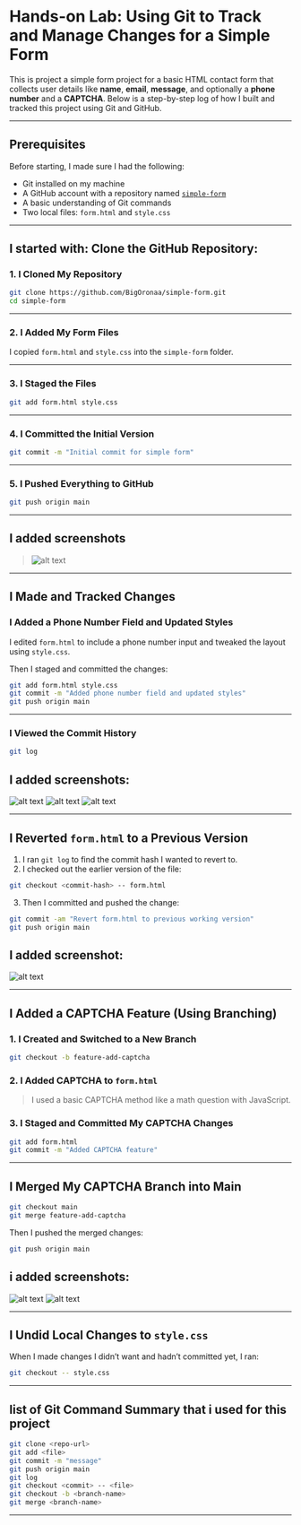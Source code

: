 
# Hands-on Lab: Using Git to Track and Manage Changes for a Simple Form

This is project a simple form project for a basic HTML contact form that collects user details like **name**, **email**, **message**, and optionally a **phone number** and a **CAPTCHA**. Below is a step-by-step log of how I built and tracked this project using Git and GitHub.

---

##  Prerequisites

Before starting, I made sure I had the following:
- Git installed on my machine
- A GitHub account with a repository named [`simple-form`](https://github.com/BigOronaa/simple-form)
- A basic understanding of Git commands
- Two local files: `form.html` and `style.css`

---

##  I started with: Clone the GitHub Repository:

### 1. I Cloned My Repository

```bash
git clone https://github.com/BigOronaa/simple-form.git
cd simple-form
```

---

### 2. I Added My Form Files

I copied `form.html` and `style.css` into the `simple-form` folder.

---

### 3. I Staged the Files

```bash
git add form.html style.css
```

---

### 4. I Committed the Initial Version

```bash
git commit -m "Initial commit for simple form"
```

---

### 5. I Pushed Everything to GitHub

```bash
git push origin main
```

---

## I added screenshots

> ![alt text](images/clonerepo.png)


---

##  I Made and Tracked Changes

### I Added a Phone Number Field and Updated Styles

I edited `form.html` to include a phone number input and tweaked the layout using `style.css`.

Then I staged and committed the changes:

```bash
git add form.html style.css
git commit -m "Added phone number field and updated styles"
git push origin main
```

---

### I Viewed the Commit History

```bash
git log
```

## I added screenshots:

![alt text](images/formupdate.png)
![alt text](images/gitupdate.png)
![alt text](images/gitlog.png)

---

##  I Reverted `form.html` to a Previous Version

1. I ran `git log` to find the commit hash I wanted to revert to.
2. I checked out the earlier version of the file:

```bash
git checkout <commit-hash> -- form.html
```

3. Then I committed and pushed the change:

```bash
git commit -am "Revert form.html to previous working version"
git push origin main
```

## I added screenshot:

![alt text](images/gitrevert.png)

---

##  I Added a CAPTCHA Feature (Using Branching)

### 1. I Created and Switched to a New Branch

```bash
git checkout -b feature-add-captcha
```

### 2. I Added CAPTCHA to `form.html`

> I used a basic CAPTCHA method like a math question with JavaScript.

### 3. I Staged and Committed My CAPTCHA Changes

```bash
git add form.html
git commit -m "Added CAPTCHA feature"
```

---

##  I Merged My CAPTCHA Branch into Main

```bash
git checkout main
git merge feature-add-captcha
```

Then I pushed the merged changes:

```bash
git push origin main
```

## i added screenshots:

![alt text](images/addcaptcha.png)
![alt text](images/captchapush.png)

---

##  I Undid Local Changes to `style.css`

When I made changes I didn’t want and hadn’t committed yet, I ran:

```bash
git checkout -- style.css
```

---

## list of  Git Command Summary that i used for this project

```bash
git clone <repo-url>
git add <file>
git commit -m "message"
git push origin main
git log
git checkout <commit> -- <file>
git checkout -b <branch-name>
git merge <branch-name>
```

---
